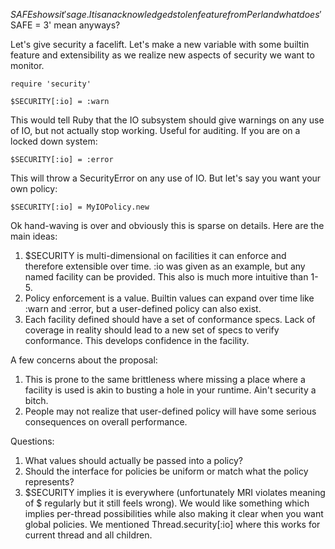 $SAFE shows it's age.  It is an acknowledged stolen feature from Perl and what does '$SAFE = 3' mean anyways?

Let's give security a facelift.  Let's make a new variable with some builtin feature and extensibility as we realize new aspects of security we want to monitor.

    require 'security'

    $SECURITY[:io] = :warn

This would tell Ruby that the IO subsystem should give warnings on any use of IO, but not actually stop working.  Useful for auditing.  If you are on a locked down system:

    $SECURITY[:io] = :error

This will throw a SecurityError on any use of IO.  But let's say you want your own policy:

    $SECURITY[:io] = MyIOPolicy.new

Ok hand-waving is over and obviously this is sparse on details.  Here are the main ideas:

1. $SECURITY is multi-dimensional on facilities it can enforce and therefore extensible over time.  :io was given as an example, but any named facility can be provided.  This also is much more intuitive than 1-5.
1. Policy enforcement is a value.  Builtin values can expand over time like :warn and :error, but a user-defined policy can also exist.
1. Each facility defined should have a set of conformance specs.  Lack of coverage in reality should lead to a new set of specs to verify conformance.  This develops confidence in the facility.

A few concerns about the proposal:

1. This is prone to the same brittleness where missing a place where a facility is used is akin to busting a hole in your runtime.  Ain't security a bitch.
1. People may not realize that user-defined policy will have some serious consequences on overall performance.

Questions:

1. What values should actually be passed into a policy?
1. Should the interface for policies be uniform or match what the policy represents?
1. $SECURITY implies it is everywhere (unfortunately MRI violates meaning of $ regularly but it still feels wrong).  We would like something which implies per-thread possibilities while also making it clear when you want global policies.  We mentioned Thread.security[:io] where this works for current thread and all children.
